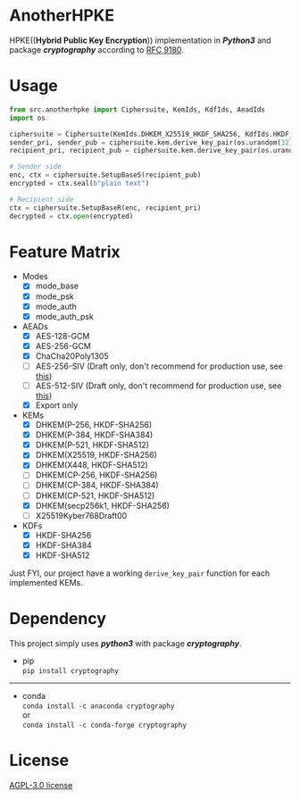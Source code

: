 # AnotherHPKE

HPKE((**Hybrid Public Key Encryption**)) implementation in **_Python3_** and package **_cryptography_** according
to  [RFC 9180](https://www.ietf.org/rfc/rfc9180.pdf).


# Usage

```python
from src.anotherhpke import Ciphersuite, KemIds, KdfIds, AeadIds
import os

ciphersuite = Ciphersuite(KemIds.DHKEM_X25519_HKDF_SHA256, KdfIds.HKDF_SHA256, AeadIds.ChaCha20Poly1305)
sender_pri, sender_pub = ciphersuite.kem.derive_key_pair(os.urandom(32))
recipient_pri, recipient_pub = ciphersuite.kem.derive_key_pair(os.urandom(32))

# Sender side
enc, ctx = ciphersuite.SetupBaseS(recipient_pub)
encrypted = ctx.seal(b"plain text")

# Recipient side
ctx = ciphersuite.SetupBaseR(enc, recipient_pri)
decrypted = ctx.open(encrypted)
```

# Feature Matrix

 - Modes
   - [x] mode_base
   - [x] mode_psk
   - [x] mode_auth
   - [x] mode_auth_psk
 - AEADs
   - [x] AES-128-GCM
   - [x] AES-256-GCM
   - [x] ChaCha20Poly1305
   - [ ] AES-256-SIV (Draft only, don't recommend for production use, see [this](https://datatracker.ietf.org/doc/draft-irtf-cfrg-dnhpke/03/))
   - [ ] AES-512-SIV (Draft only, don't recommend for production use, see [this](https://datatracker.ietf.org/doc/draft-irtf-cfrg-dnhpke/03/))
   - [x] Export only
 - KEMs
   - [x] DHKEM(P-256, HKDF-SHA256)
   - [x] DHKEM(P-384, HKDF-SHA384)
   - [x] DHKEM(P-521, HKDF-SHA512)
   - [x] DHKEM(X25519, HKDF-SHA256)
   - [x] DHKEM(X448, HKDF-SHA512)
   - [ ] DHKEM(CP-256, HKDF-SHA256)
   - [ ] DHKEM(CP-384, HKDF-SHA384)
   - [ ] DHKEM(CP-521, HKDF-SHA512)
   - [x] DHKEM(secp256k1, HKDF-SHA256)
   - [ ] X25519Kyber768Draft00
 - KDFs
   - [x] HKDF-SHA256
   - [x] HKDF-SHA384
   - [x] HKDF-SHA512

  Just FYI, our project have a working `derive_key_pair` function for each implemented KEMs.

# Dependency

This project simply uses **_python3_** with package **_cryptography_**.

* pip  
  `pip install cryptography`

***

* conda  
  `conda install -c anaconda cryptography`   
  or  
  `conda install -c conda-forge cryptography`

# License

[AGPL-3.0 license](https://www.gnu.org/licenses/agpl-3.0-standalone.html)